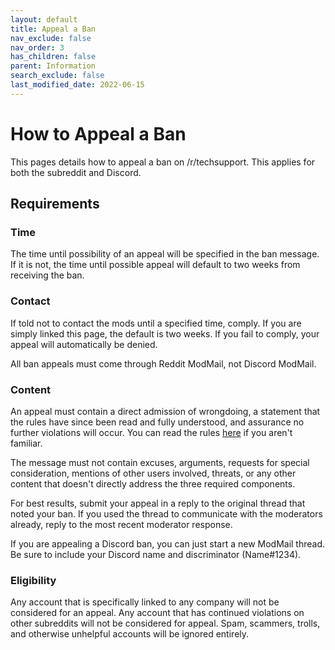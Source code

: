 ```yaml
---
layout: default
title: Appeal a Ban
nav_exclude: false
nav_order: 3
has_children: false
parent: Information
search_exclude: false
last_modified_date: 2022-06-15
---
```


# How to Appeal a Ban

This pages details how to appeal a ban on /r/techsupport. This applies for both the subreddit and Discord. 

## Requirements

### Time
The time until possibility of an appeal will be specified in the ban message. If it is not, the time until possible appeal will default to two weeks from receiving the ban.

### Contact
If told not to contact the mods until a specified time, comply. If you are simply linked this page, the default is two weeks. If you fail to comply, your appeal will automatically be denied.

All ban appeals must come through Reddit ModMail, not Discord ModMail.

### Content
An appeal must contain a direct admission of wrongdoing, a statement that the rules have since been read and fully understood, and assurance no further violations will occur. You can read the rules [here](/docs/meta/rules) if you aren't familiar.

The message must not contain excuses, arguments, requests for special consideration, mentions of other users involved, threats, or any other content that doesn't directly address the three required components.

For best results, submit your appeal in a reply to the original thread that noted your ban. If you used the thread to communicate with the moderators already, reply to the most recent moderator response.

If you are appealing a Discord ban, you can just start a new ModMail thread. Be sure to include your Discord name and discriminator (Name#1234).

### Eligibility
Any account that is specifically linked to any company will not be considered for an appeal. Any account that has continued violations on other subreddits will not be considered for appeal. Spam, scammers, trolls, and otherwise unhelpful accounts will be ignored entirely.
